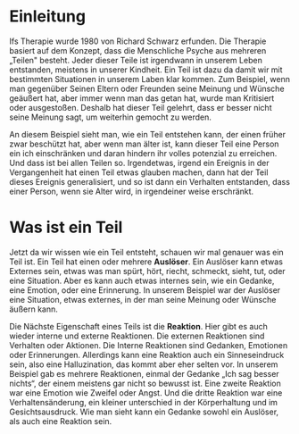 # Einleitung
Ifs Therapie wurde 1980 von Richard Schwarz erfunden. Die Therapie basiert auf dem Konzept, dass die Menschliche Psyche aus mehreren „Teilen" besteht. Jeder dieser Teile ist irgendwann in unserem Leben entstanden, meistens in unserer Kindheit. Ein Teil ist dazu da damit wir mit bestimmten Situationen in unserem Laben klar kommen. Zum Beispiel, wenn man gegenüber Seinen Eltern oder Freunden seine Meinung und Wünsche geäußert hat, aber immer wenn man das getan hat, wurde man Kritisiert oder ausgestoßen. Deshalb hat dieser Teil gelehrt, dass er besser nicht seine Meinung sagt, um weiterhin gemocht zu werden.

An diesem Beispiel sieht man, wie ein Teil entstehen kann, der einen früher zwar beschützt hat, aber wenn man älter ist, kann dieser Teil eine Person ein ich einschränken und daran hindern ihr volles potenzial zu erreichen.
Und dass ist bei allen Teilen so. Irgendetwas, irgend ein Ereignis in der Vergangenheit hat einen Teil etwas glauben machen, dann hat der Teil dieses Ereignis generalisiert, und so ist dann ein Verhalten entstanden, dass einer Person, wenn sie Alter wird, in irgendeiner weise erschränkt.

# Was ist ein Teil
Jetzt da wir wissen wie ein Teil entsteht, schauen wir mal genauer was ein Teil ist. Ein Teil hat einen oder mehrere **Auslöser**. Ein Auslöser kann etwas Externes sein, etwas was man spürt, hört, riecht, schmeckt, sieht, tut, oder eine Situation. Aber es kann auch etwas internes sein, wie ein Gedanke, eine Emotion, oder eine Erinnerung. In unserem Beispiel war der Auslöser eine Situation, etwas externes, in der man seine Meinung oder Wünsche äußern kann. 

Die Nächste Eigenschaft eines Teils ist die **Reaktion**. Hier gibt es auch wieder interne und externe Reaktionen. Die externen Reaktionen sind Verhalten oder Aktionen. Die Interne Reaktionen sind Gedanken, Emotionen oder Erinnerungen. Allerdings kann eine Reaktion auch ein Sinneseindruck sein, also eine Halluzination, das kommt aber eher selten vor. In unserem Beispiel gab es mehrere Reaktionen, einmal der Gedanke „Ich sag besser nichts“, der einem meistens gar nicht so bewusst ist. Eine zweite Reaktion war eine Emotion wie Zweifel oder Angst. Und die dritte Reaktion war eine Verhaltensänderung, ein kleiner unterschied in der Körperhaltung und im Gesichtsausdruck. Wie man sieht kann ein Gedanke sowohl ein Auslöser, als auch eine Reaktion sein.